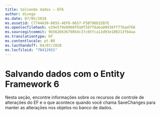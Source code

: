 ```yaml
---
title: Salvando dados – EF6
author: divega
ms.date: 07/05/2018
ms.assetid: C7744A30-8655-4EF8-8657-F5B796D1EB7E
ms.openlocfilehash: e39e5f9e8960f910f597f6aba89939ff77bad768
ms.sourcegitcommit: 9b562663679854c37c05fca13d93e180213fb4aa
ms.translationtype: HT
ms.contentlocale: pt-BR
ms.lasthandoff: 04/07/2020
ms.locfileid: "78412931"
---
```

# <a name="saving-data-with-entity-framework-6"></a>Salvando dados com o Entity Framework 6

Nesta seção, encontre informações sobre os recursos de controle de alterações do EF e o que acontece quando você chama SaveChanges para manter as alterações nos objetos no banco de dados.
